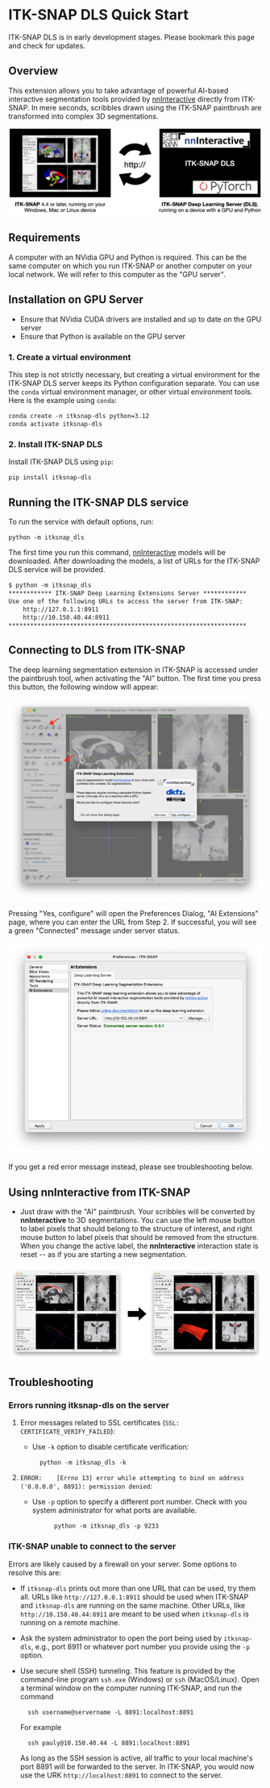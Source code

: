 ITK-SNAP DLS Quick Start
========================
ITK-SNAP DLS is in early development stages. Please bookmark this page and check for updates.

Overview
--------
This extension allows you to take advantage of powerful AI-based interactive segmentation tools provided by [nnInteractive](https://github.com/MIC-DKFZ/nnInteractive) directly from ITK-SNAP. In mere seconds, scribbles drawn using the ITK-SNAP paintbrush are transformed into complex 3D segmentations.

![ITK-SNAP DLS diagram](images/itksnap_dls.png)

Requirements
------------
A computer with an NVidia GPU and Python is required. This can be the same computer on which you run ITK-SNAP or another computer on your local network. We will refer to this computer as the "GPU server".

Installation on GPU Server
--------------------------
* Ensure that NVidia CUDA drivers are installed and up to date on the GPU server
* Ensure that Python is available on the GPU server

### 1. Create a virtual environment

This step is not strictly necessary, but creating a virtual environment for the ITK-SNAP DLS server keeps its Python configuration separate. You can use the `conda` virtual environment manager, or other virtual environment tools. Here is the example using `conda`:

```
conda create -n itksnap-dls python=3.12
conda activate itksnap-dls
```

### 2. Install ITK-SNAP DLS

Install ITK-SNAP DLS using `pip`:

```
pip install itksnap-dls
```

Running the ITK-SNAP DLS service
--------------------------------
To run the service with default options, run:

```
python -m itksnap_dls
```

The first time you run this command, [nnInteractive](https://github.com/MIC-DKFZ/nnInteractive) models will be downloaded. After downloading the models, a list of URLs for the ITK-SNAP DLS service will be provided. 

```
$ python -m itksnap_dls 
************ ITK-SNAP Deep Learning Extensions Server ************
Use one of the following URLs to access the server from ITK-SNAP:
    http://127.0.1.1:8911
    http://10.150.40.44:8911
******************************************************************
```

Connecting to DLS from ITK-SNAP
--------------------------------

The deep learniing segmentation extension in ITK-SNAP is accessed under the paintbrush tool, when activating the "AI" button. The first time you press this button, the following window will appear:

![Dialog Window](images/itksnap_dls_dialog.png)

Pressing "Yes, configure" will open the Preferences Dialog, "AI Extensions" page, where you can enter the URL from Step 2. If successful, you will see a green "Connected" message under server status.

![Config window](images/dlsconfig.png)

If you get a red error message instead, please see troubleshooting below.

Using nnInteractive from ITK-SNAP
--------------------------------

* Just draw with the "AI" paintbrush. Your scribbles will be converted by **nnInteractive** to 3D segmentations. You can use the left mouse button to label pixels that should belong to the structure of interest, and right mouse button to label pixels that should be removed from the structure. When you change the active label, the **nnInteractive** interaction state is reset -- as if you are starting a new segmentation. 

![Interaction example](images/interaction.png)

Troubleshooting
---------------

### Errors running itksnap-dls on the server

1. Error messages related to SSL certificates (`SSL: CERTIFICATE_VERIFY_FAILED`):

    * Use `-k` option to disable certificate verification: 
    
            python -m itksnap_dls -k

2. `ERROR:    [Errno 13] error while attempting to bind on address ('0.0.0.0', 8891): permission denied`:

    * Use `-p` option to specify a different port number. Check with you system administrator for what ports are available.

                python -m itksnap_dls -p 9233


### ITK-SNAP unable to connect to the server

Errors are likely caused by a firewall on your server. Some options to resolve this are:

* If `itksnap-dls` prints out more than one URL that can be used, try them all. URLs like `http://127.0.0.1:8911` should be used when ITK-SNAP and `itksnap-dls` are running on the same machine. Other URLs, like `http://10.150.40.44:8911` are meant to be used when `itksnap-dls` is running on a remote machine. 

* Ask the system administrator to open the port being used by `itksnap-dls`, e.g., port 8911 or whatever port number you provide using the `-p` option. 

* Use secure shell (SSH) tunneling. This feature is provided by the command-line program `ssh.exe` (Windows) or `ssh` (MacOS/Linux). Open a terminal window on the computer running ITK-SNAP, and run the command

        ssh username@servername -L 8891:localhost:8891

    For example

        ssh pauly@10.150.40.44 -L 8891:localhost:8891

    As long as the SSH session is active, all traffic to your local machine's port 8891 will be forwarded to the server. In ITK-SNAP, you would now use the URK `http://localhost:8891` to connect to the server.


